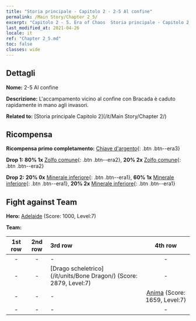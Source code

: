 ```yaml
---
title: "Storia principale - Capitolo 2 - 2-5 Al confine"
permalink: /Main Story/Chapter 2_5/
excerpt: "Capitolo 2 - 5. Era of Chaos  Storia principale - Capitolo 2_5. 2-5 Al confine"
last_modified_at: 2021-04-26
locale: it
ref: "Chapter 2_5.md"
toc: false
classes: wide
---
```


## Dettagli

 **Nome:** 2-5 Al confine

 **Descrizione:** L'accampamento vicino al confine con Bracada è caduto rapidamente in mano agli invasori.

 **Related to:** [Storia principale Capitolo 2](/it/Main Story/Chapter 2/)

## Ricompensa

 **Ricompensa primo completamento:** [Chiave d'argento](/ItemsIT/con_693/){: .btn .btn--era3}

 **Drop 1:** **80% 1x** [Zolfo comune](/ItemsIT/mat_9/){: .btn .btn--era2}, **20% 2x** [Zolfo comune](/ItemsIT/mat_9/){: .btn .btn--era2}

 **Drop 2:** **20% 0x** [Minerale inferiore](/ItemsIT/mat_1/){: .btn .btn--era1}, **60% 1x** [Minerale inferiore](/ItemsIT/mat_1/){: .btn .btn--era1}, **20% 2x** [Minerale inferiore](/ItemsIT/mat_1/){: .btn .btn--era1}


## Fight against Team
 **Hero:** [Adelaide](/it/heroes/Adelaide/) (Score: 1000, Level:7)

 **Team:**


  | 1st row | 2nd row | 3rd row | 4th row |
  |:----:|:----:|:----|:----:|
  | - | - | - | - |
  | - | - | [Drago scheletrico](/it/units/Bone Dragon/) (Score: 2879, Level:7)  | - |
  | - | - | - | [Anima](/it/units/Wight/) (Score: 1659, Level:7)  |
  | - | - | - | - |


